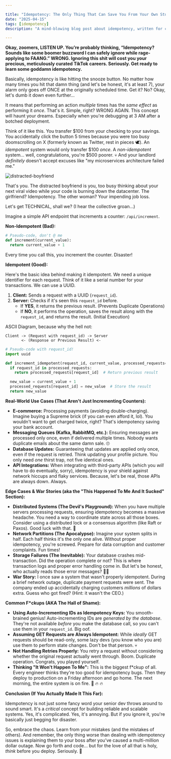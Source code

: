 ```yaml
---

title: "Idempotency: The Only Thing That Can Save You From Your Own Stupidity (Probably Not)"
date: "2025-04-15"
tags: [idempotency]
description: "A mind-blowing blog post about idempotency, written for chaotic Gen Z engineers. Buckle up, buttercups, it's gonna be a bumpy ride."

---
```


**Okay, zoomers, LISTEN UP. You’re probably thinking, “Idempotency? Sounds like some boomer buzzword I can safely ignore while rage-applying to FAANG.” WRONG. Ignoring this shit will cost you your precious, meticulously curated TikTok careers. Seriously. Get ready to learn some goddamn idempotency.**

Basically, idempotency is like hitting the snooze button. No matter how many times you hit that damn thing (and let's be honest, it's at least 7), your alarm only goes off ONCE at the originally scheduled time. Get it? No? Okay, let's dumb it down even further...

It means that performing an action *multiple* times has the *same effect* as performing it *once*. That's it. Simple, right? WRONG AGAIN. This concept will haunt your dreams. Especially when you're debugging at 3 AM after a botched deployment.

Think of it like this. You transfer $100 from your checking to your savings. You accidentally click the button 5 times because you were too busy doomscrolling on X (formerly known as Twitter, rest in pieces 🕊️). An *idempotent* system would only transfer $100 *once*. A *non-idempotent* system… well, congratulations, you're $500 poorer. 💀 And your landlord *definitely* doesn't accept excuses like "my microservices architecture failed me."

![distracted-boyfriend](https://i.imgflip.com/1wbz6w.jpg)

That's you. The distracted boyfriend is you, too busy thinking about your next viral video while your code is burning down the datacenter. The girlfriend? Idempotency. The other woman? Your impending job loss.

Let's get TECHNICAL, shall we? (I hear the collective groan...)

Imagine a simple API endpoint that increments a counter: `/api/increment`.

**Non-Idempotent (Bad):**

```python
# Pseudo-code, don't @ me
def increment(current_value):
  return current_value + 1
```

Every time you call this, you increment the counter. Disaster!

**Idempotent (Good):**

Here's the basic idea behind making it idempotent. We need a unique identifier for each request. Think of it like a serial number for your transactions. We can use a UUID.

1.  **Client:** Sends a request with a UUID (`request_id`).
2.  **Server:** Checks if it's seen this `request_id` before.
    *   If **YES**, it returns the previous result. (Prevents Duplicate Operations)
    *   If **NO**, it performs the operation, saves the result along with the `request_id`, and returns the result. (Initial Execution)

ASCII Diagram, because why the hell not:

```
Client -> (Request with request_id) -> Server
       <- (Response or Previous Result) <-
```

```python
# Pseudo-code with request_id!
import uuid

def increment_idempotent(request_id, current_value, processed_requests={}):
  if request_id in processed_requests:
    return processed_requests[request_id]  # Return previous result

  new_value = current_value + 1
  processed_requests[request_id] = new_value  # Store the result
  return new_value
```

**Real-World Use Cases (That Aren't Just Incrementing Counters):**

*   **E-commerce:** Processing payments (avoiding double-charging). Imagine buying a Supreme brick (if you can even afford it, lol). You wouldn't want to get charged twice, right? That's idempotency saving your bank account.
*   **Messaging Queues (Kafka, RabbitMQ, etc.):** Ensuring messages are processed only once, even if delivered multiple times.  Nobody wants duplicate emails about the same damn sale. 🙄
*   **Database Updates:** Guaranteeing that updates are applied only once, even if the request is retried. Think updating your profile picture. You only need *one* thirst trap, not five identical ones.
*   **API Integrations:** When integrating with third-party APIs (which you *will* have to do eventually, sorry), idempotency is your shield against network hiccups and flaky services. Because, let's be real, those APIs are always down. Always.

**Edge Cases & War Stories (aka the "This Happened To Me And It Sucked" Section):**

*   **Distributed Systems (The Devil's Playground):**  When you have multiple servers processing requests, ensuring idempotency becomes a massive headache. You need a way to coordinate state across all those boxes. Consider using a distributed lock or a consensus algorithm (like Raft or Paxos). Good luck with that. 🙏
*   **Network Partitions (The Apocalypse):**  Imagine your system splits in half. Each half thinks it's the only one alive. Without proper idempotency, you're screwed. Prepare for data corruption and customer complaints. Fun times!
*   **Storage Failures (The Inevitable):**  Your database crashes mid-transaction. Did the operation complete or not?  This is where transaction logs and proper error handling come in. But let's be honest, who actually reads those error messages? 🤷‍♀️
*   **War Story:**  I once saw a system that wasn't properly idempotent. During a brief network outage, duplicate payment requests were sent. The company ended up accidentally charging customers *millions* of dollars extra. Guess who got fired? (Hint: it wasn't the CEO.)

**Common F\*ckups (AKA The Hall of Shame):**

*   **Using Auto-Incrementing IDs as Idempotency Keys:** You smooth-brained genius! Auto-incrementing IDs are *generated by the database*. They're not available *before* you make the database call, so you can't use them in your `request_id`. Big oof.
*   **Assuming GET Requests are Always Idempotent:** While *ideally* GET requests should be read-only, some lazy devs (you know who you are) use them to perform state changes. Don't be that person. 💀
*   **Not Handling Retries Properly:**  You retry a request without considering whether the original request actually went through. Boom. Duplicate operation. Congrats, you played yourself.
*   **Thinking "It Won't Happen To Me":** This is the biggest f\*ckup of all. Every engineer thinks they're too good for idempotency bugs. Then they deploy to production on a Friday afternoon and go home. The next morning, the entire system is on fire. 🚒 🔥 🔥

**Conclusion (If You Actually Made It This Far):**

Idempotency is not just some fancy word your senior dev throws around to sound smart. It's a *critical* concept for building reliable and scalable systems. Yes, it's complicated. Yes, it's annoying. But if you ignore it, you're basically just begging for disaster.

So, embrace the chaos. Learn from your mistakes (and the mistakes of others). And remember, the only thing worse than dealing with idempotency issues is explaining them to your boss after you’ve caused a multi-million dollar outage. Now go forth and code... but for the love of all that is holy, *think* before you deploy. Seriously. 🙏
